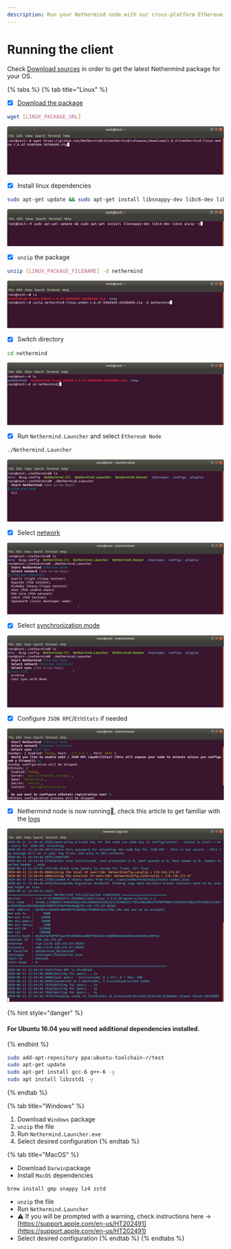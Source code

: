 ```yaml
---
description: Run your Nethermind node with our cross-platform Ethereum client
---
```


# Running the client

Check [Download sources](../download-sources/) in order to get the latest Nethermind package for your OS.

{% tabs %}
{% tab title="Linux" %}
* [x] [Download the package](../download-sources/)

```bash
wget [LINUX_PACKAGE_URL]
```

![Download package with wget](../../.gitbook/assets/image%20%282%29.png)

* [x] Install linux dependencies

```bash
sudo apt-get update && sudo apt-get install libsnappy-dev libc6-dev libc6 unzip -y
```

![Install Linux dependencies](../../.gitbook/assets/image%20%2816%29.png)

* [x] `unzip` the package

```bash
unzip [LINUX_PACKAGE_FILENAME] -d nethermind
```

![Unzip the package](../../.gitbook/assets/image%20%287%29.png)

* [x] Switch directory

```bash
cd nethermind
```

![Switch directory](../../.gitbook/assets/image%20%288%29%20%281%29%20%281%29%20%281%29%20%281%29.png)

* [x] Run `Nethermind.Launcher` and select `Ethereum Node`

```bash
./Nethermind.Launcher
```

![Run the Nethermind.Launcher](../../.gitbook/assets/image%20%2819%29.png)

* [x] Select [network](../networks.md)

![Select the network](../../.gitbook/assets/image%20%2814%29.png)

* [x] Select [synchronization mode](../sync-modes.md)

![Select sync mode](../../.gitbook/assets/image%20%285%29.png)

* [x] Configure `JSON RPC`/`EthStats` if needed

![JSON RPC / EthStats configuration](../../.gitbook/assets/image%20%2813%29.png)

* [x] Nethermind node is now running🎉, check this article to get familiar with the [logs](../../#explaining-nethermind-logs)

![Nethermind client running Ethereum Mainnet](../../.gitbook/assets/image%20%2818%29%20%281%29%20%281%29%20%281%29%20%281%29%20%281%29.png)

{% hint style="danger" %}
#### For Ubuntu 16.04 you will need additional dependencies installed.
{% endhint %}

```bash
sudo add-apt-repository ppa:ubuntu-toolchain-r/test
sudo apt-get update
sudo apt-get install gcc-6 g++-6 -y
sudo apt install libzstd1 -y
```
{% endtab %}

{% tab title="Windows" %}
1. Download `Windows` package 
2. `unzip` the file
3. Run `Nethermind.Launcher.exe`
4. Select desired configuration
{% endtab %}

{% tab title="MacOS" %}
* Download `Darwin`package 
* Install `MacOS` dependencies

```text
brew install gmp snappy lz4 zstd
```

* `unzip` the file
* Run `Nethermind.Launcher`
* ⚠ If you will be prompted with a warning, check instructions here -&gt; [https://support.apple.com/en-us/HT202491](https://support.apple.com/en-us/HT202491)
* Select desired configuration
{% endtab %}
{% endtabs %}









